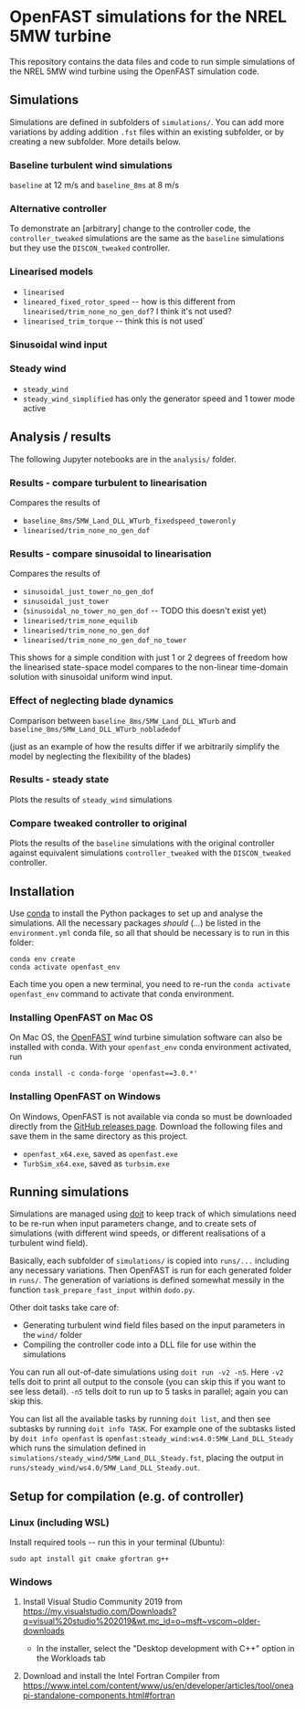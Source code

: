 # OpenFAST simulations for the NREL 5MW turbine

This repository contains the data files and code to run simple simulations of
the NREL 5MW wind turbine using the OpenFAST simulation code.

## Simulations

Simulations are defined in subfolders of `simulations/`. You can add more variations by adding addition `.fst` files within an existing subfolder, or by creating a new subfolder. More details below.

### Baseline turbulent wind simulations

`baseline` at 12 m/s and `baseline_8ms` at 8 m/s

### Alternative controller

To demonstrate an [arbitrary] change to the controller code, the `controller_tweaked` simulations are the same as the `baseline` simulations but they use the `DISCON_tweaked` controller.

### Linearised models

- `linearised`
- `lineared_fixed_rotor_speed` -- how is this different from `linearised/trim_none_no_gen_dof`? I think it's not used?
- `linearised_trim_torque` -- think this is not used`

### Sinusoidal wind input

### Steady wind

- `steady_wind`
- `steady_wind_simplified` has only the generator speed and 1 tower mode active

## Analysis / results

The following Jupyter notebooks are in the `analysis/` folder.

### Results - compare turbulent to linearisation

Compares the results of
- `baseline_8ms/5MW_Land_DLL_WTurb_fixedspeed_toweronly`
- `linearised/trim_none_no_gen_dof`

### Results - compare sinusoidal to linearisation

Compares the results of
- `sinusoidal_just_tower_no_gen_dof`
- `sinusoidal_just_tower`
- (`sinusoidal_no_tower_no_gen_dof` -- TODO this doesn't exist yet)
- `linearised/trim_none_equilib`
- `linearised/trim_none_no_gen_dof`
- `linearised/trim_none_no_gen_dof_no_tower`

This shows for a simple condition with just 1 or 2 degrees of freedom how the linearised state-space model compares to the non-linear time-domain solution with sinusoidal uniform wind input.

### Effect of neglecting blade dynamics

Comparison between `baseline_8ms/5MW_Land_DLL_WTurb` and `baseline_8ms/5MW_Land_DLL_WTurb_nobladedof` 

(just as an example of how the results differ if we arbitrarily simplify the model by neglecting the flexibility of the blades)

### Results - steady state

Plots the results of `steady_wind` simulations

### Compare tweaked controller to original

Plots the results of the `baseline` simulations with the original controller against equivalent simulations `controller_tweaked` with the `DISCON_tweaked` controller.

## Installation

Use [conda](https://docs.conda.io/en/latest/) to install the Python packages to set up and analyse the simulations. All the necessary packages *should* (...) be listed in the `environment.yml` conda file, so all that should be necessary is to run in this folder:

``` shellsession
conda env create
conda activate openfast_env
```

Each time you open a new terminal, you need to re-run the `conda activate openfast_env` command to activate that conda environment.

### Installing OpenFAST on Mac OS

On Mac OS, the [OpenFAST](https://github.com/OpenFAST/openfast/) wind turbine simulation software can also be installed with conda. With your `openfast_env` conda environment activated, run

```shell
conda install -c conda-forge 'openfast==3.0.*'
```

### Installing OpenFAST on Windows

On Windows, OpenFAST is not available via conda so must be downloaded directly from the [GitHub releases page](https://github.com/OpenFAST/openfast/releases/tag/v3.0.0). Download the following files and save them in the same directory as this project.

- `openfast_x64.exe`, saved as `openfast.exe`
- `TurbSim_x64.exe`, saved as `turbsim.exe`

## Running simulations

Simulations are managed using [doit](https://pydoit.org/) to keep track of which simulations need to be re-run when input parameters change, and to create sets of simulations (with different wind speeds, or different realisations of a turbulent wind field).

Basically, each subfolder of `simulations/` is copied into `runs/...` including any necessary variations. Then OpenFAST is run for each generated folder in `runs/`. The generation of variations is defined somewhat messily in the function `task_prepare_fast_input` within `dodo.py`.

Other doit tasks take care of:
- Generating turbulent wind field files based on the input parameters in the `wind/` folder
- Compiling the controller code into a DLL file for use within the simulations

You can run all out-of-date simulations using `doit run -v2 -n5`. Here `-v2` tells doit to print all output to the console (you can skip this if you want to see less detail). `-n5` tells doit to run up to 5 tasks in parallel; again you can skip this. 

You can list all the available tasks by running `doit list`, and then see subtasks by running `doit info TASK`. For example one of the subtasks listed by `doit info openfast` is `openfast:steady_wind:ws4.0:5MW_Land_DLL_Steady` which runs the simulation defined in `simulations/steady_wind/5MW_Land_DLL_Steady.fst`, placing the output in `runs/steady_wind/ws4.0/5MW_Land_DLL_Steady.out`.

## Setup for compilation (e.g. of controller)

### Linux (including WSL)

Install required tools -- run this in your terminal (Ubuntu):

``` shellsession
sudo apt install git cmake gfortran g++
```

### Windows

1. Install Visual Studio Community 2019 from https://my.visualstudio.com/Downloads?q=visual%20studio%202019&wt.mc_id=o~msft~vscom~older-downloads

    - In the installer, select the "Desktop development with C++" option in the Workloads tab
    
2. Download and install the Intel Fortran Compiler from https://www.intel.com/content/www/us/en/developer/articles/tool/oneapi-standalone-components.html#fortran
